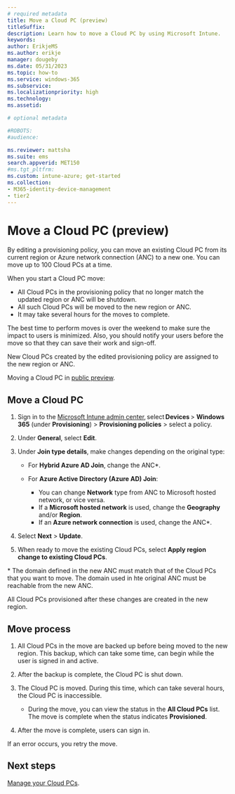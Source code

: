 ```yaml
---
# required metadata
title: Move a Cloud PC (preview) 
titleSuffix:
description: Learn how to move a Cloud PC by using Microsoft Intune.
keywords:
author: ErikjeMS  
ms.author: erikje
manager: dougeby
ms.date: 05/31/2023
ms.topic: how-to
ms.service: windows-365
ms.subservice:
ms.localizationpriority: high
ms.technology:
ms.assetid: 

# optional metadata

#ROBOTS:
#audience:

ms.reviewer: mattsha
ms.suite: ems
search.appverid: MET150
#ms.tgt_pltfrm:
ms.custom: intune-azure; get-started
ms.collection:
- M365-identity-device-management
- tier2
---
```


# Move a Cloud PC (preview)

By editing a provisioning policy, you can move an existing Cloud PC from its current region or Azure network connection (ANC) to a new one. You can move up to 100 Cloud PCs at a time.

When you start a Cloud PC move:

- All Cloud PCs in the provisioning policy that no longer match the updated region or ANC will be shutdown.
- All such Cloud PCs will be moved to the new region or ANC.
- It may take several hours for the moves to complete.

The best time to perform moves is over the weekend to make sure the impact to users is minimized. Also, you should notify your users before the move so that they can save their work and sign-off.

New Cloud PCs created by the edited provisioning policy are assigned to the new region or ANC.

Moving a Cloud PC  in [public preview](public-preview.md).

## Move a Cloud PC

1. Sign in to the [Microsoft Intune admin center](https://go.microsoft.com/fwlink/?linkid=2109431), select **Devices** > **Windows 365** (under **Provisioning**) > **Provisioning policies** > select a policy.
2. Under **General**, select **Edit**.
3. Under **Join type details**, make changes depending on the original type:
  
    - For **Hybrid Azure AD Join**, change the ANC\*.
    - For **Azure Active Directory (Azure AD) Join**:

      - You can change **Network** type from ANC to Microsoft hosted network, or vice versa.
      - If a **Microsoft hosted network** is used, change the **Geography** and/or **Region**.
      - If an **Azure network connection** is used, change the ANC\*.

4. Select **Next** > **Update**.
5. When ready to move the existing Cloud PCs, select **Apply region change to existing Cloud PCs**.

\* The domain defined in the new ANC must match that of the Cloud PCs that you want to move. The domain used in hte original ANC must be reachable from the new ANC.

All Cloud PCs provisioned after these changes are created in the new region.

## Move process

1. All Cloud PCs in the move are backed up before being moved to the new region. This backup, which can take some time, can begin while the user is signed in and active.
2. After the backup is complete, the Cloud PC is shut down.
3. The Cloud PC is moved. During this time, which can take several hours, the Cloud PC is inaccessible.

    - During the move, you can view the status in the **All Cloud PCs** list. The move is complete when the status indicates **Provisioned**.

4. After the move is complete, users can sign in.

If an error occurs, you retry the move.

<!-- ########################## -->
## Next steps

[Manage your Cloud PCs](device-management-overview.md).

